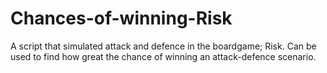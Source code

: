 # Chances-of-winning-Risk
 A script that simulated attack and defence in the boardgame; Risk. Can be used to find how great the chance of winning an attack-defence scenario.
